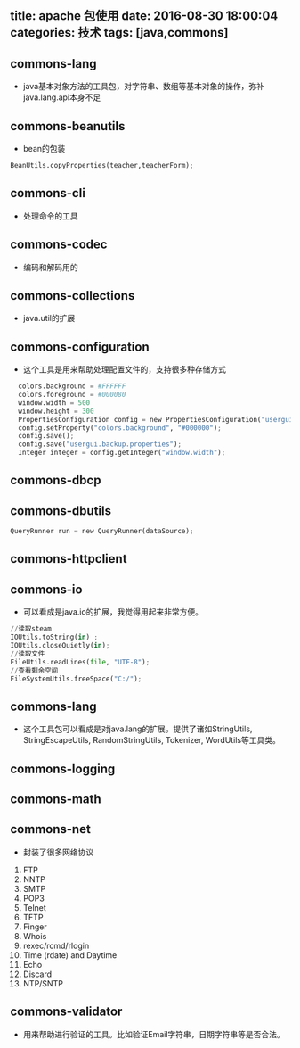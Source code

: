 title: apache 包使用
date: 2016-08-30 18:00:04
categories: 技术
tags: [java,commons]
---
## commons-lang
- java基本对象方法的工具包，对字符串、数组等基本对象的操作，弥补java.lang.api本身不足

## commons-beanutils
- bean的包装
```python
BeanUtils.copyProperties(teacher,teacherForm);
```

## commons-cli
- 处理命令的工具

## commons-codec
- 编码和解码用的

## commons-collections
- java.util的扩展

## commons-configuration
- 这个工具是用来帮助处理配置文件的，支持很多种存储方式
```python
  colors.background = #FFFFFF
  colors.foreground = #000080
  window.width = 500
  window.height = 300
  PropertiesConfiguration config = new PropertiesConfiguration("usergui.properties");
  config.setProperty("colors.background", "#000000");
  config.save();
  config.save("usergui.backup.properties");
  Integer integer = config.getInteger("window.width");
```

## commons-dbcp

## commons-dbutils
```python
QueryRunner run = new QueryRunner(dataSource);
```

## commons-httpclient

## commons-io
- 可以看成是java.io的扩展，我觉得用起来非常方便。
```python
//读取steam
IOUtils.toString(in) ;
IOUtils.closeQuietly(in);
//读取文件
FileUtils.readLines(file, "UTF-8");
//查看剩余空间
FileSystemUtils.freeSpace("C:/");
```

## commons-lang
- 这个工具包可以看成是对java.lang的扩展。提供了诸如StringUtils, StringEscapeUtils, RandomStringUtils, Tokenizer, WordUtils等工具类。

## commons-logging

## commons-math

## commons-net
- 封装了很多网络协议
1.    FTP
2.    NNTP
3.    SMTP
4.    POP3
5.    Telnet
6.    TFTP
7.    Finger
8.    Whois
9.    rexec/rcmd/rlogin
10.    Time (rdate) and Daytime
11.    Echo
12.    Discard
13.    NTP/SNTP

## commons-validator
- 用来帮助进行验证的工具。比如验证Email字符串，日期字符串等是否合法。

